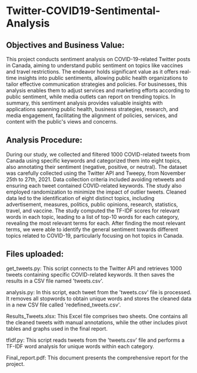 # Twitter-COVID19-Sentimental-Analysis
## Objectives and Business Value:
This project conducts sentiment analysis on COVID-19-related Twitter posts in Canada, aiming to understand public sentiment on topics like vaccines and travel restrictions. The endeavor holds significant value as it offers real-time insights into public sentiments, allowing public health organizations to tailor effective communication strategies and policies. For businesses, this analysis enables them to adjust services and marketing efforts according to public sentiment, while media outlets can report on trending topics. In summary, this sentiment analysis provides valuable insights with applications spanning public health, business strategies, research, and media engagement, facilitating the alignment of policies, services, and content with the public's views and concerns.

## Analysis Procedure:
During our study, we collected and filtered 1000 COVID-related tweets from Canada using specific keywords and categorized them into eight topics, also annotating their sentiment (negative, positive, or neutral). The dataset was carefully collected using the Twitter API and Tweepy, from November 25th to 27th, 2021. Data collection criteria included avoiding retweets and ensuring each tweet contained COVID-related keywords. The study also employed randomization to minimize the impact of outlier tweets. Cleaned data led to the identification of eight distinct topics, including advertisement, measures, politics, public opinions, research, statistics, travel, and vaccine. The study computed the TF-IDF scores for relevant words in each topic, leading to a list of top-10 words for each category, revealing the most relevant terms for each. After finding the most relevant terms, we were able to identify the general sentiment towards different topics related to COVID-19, particularly focusing on hot topics in Canada.

## Files uploaded:
get_tweets.py: This script connects to the Twitter API and retrieves 1000 tweets containing specific COVID-related keywords. It then saves the results in a CSV file named 'tweets.csv'.

analysis.py: In this script, each tweet from the 'tweets.csv' file is processed. It removes all stopwords to obtain unique words and stores the cleaned data in a new CSV file called 'redefined_tweets.csv'.

Results_Tweets.xlsx: This Excel file comprises two sheets. One contains all the cleaned tweets with manual annotations, while the other includes pivot tables and graphs used in the final report.

tfidf.py: This script reads tweets from the 'tweets.csv' file and performs a TF-IDF word analysis for unique words within each category.

Final_report.pdf: This document presents the comprehensive report for the project.

